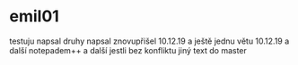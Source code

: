 # emil01
testuju
napsal
druhy napsal
znovupřišel 10.12.19
a ještě jednu větu 10.12.19
a další notepadem++
  a další jestli bez konfliktu
jiný text do master
  
  